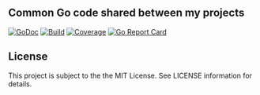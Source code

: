 ## Common Go code shared between my projects
[![GoDoc](https://godoc.org/github.com/hdecarne-github/go-log?status.svg)](https://godoc.org/github.com/hdecarne-github/go-log)
[![Build](https://github.com/hdecarne-github/go-log/actions/workflows/build.yml/badge.svg)](https://github.com/hdecarne-github/go-log/actions/workflows/build.yml)
[![Coverage](https://sonarcloud.io/api/project_badges/measure?project=hdecarne-github_go-log&metric=coverage)](https://sonarcloud.io/summary/new_code?id=hdecarne-github_go-log)
[![Go Report Card](https://goreportcard.com/badge/github.com/hdecarne-github/go-log)](https://goreportcard.com/report/github.com/hdecarne-github/go-log)

## License
This project is subject to the the MIT License. See LICENSE information for details.